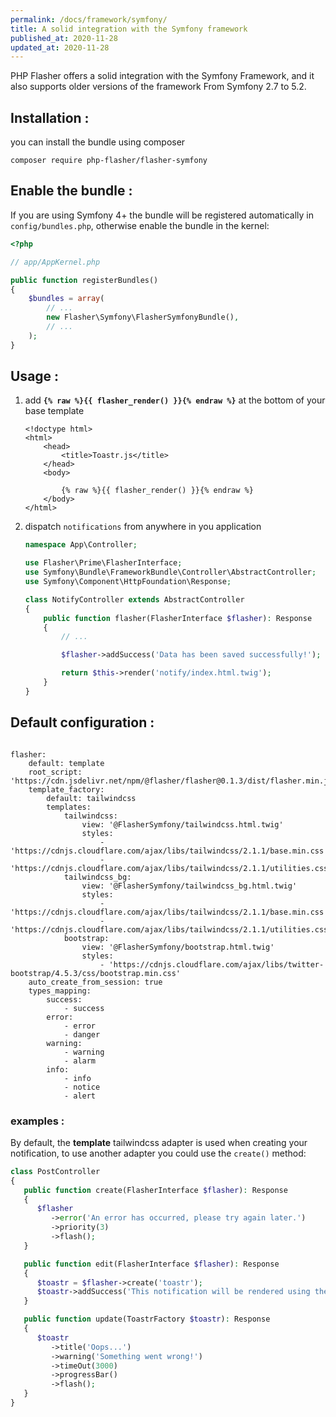 ```yaml
---
permalink: /docs/framework/symfony/
title: A solid integration with the Symfony framework
published_at: 2020-11-28
updated_at: 2020-11-28
---
```


PHP Flasher offers a solid integration with the Symfony Framework, and it also supports older versions of the framework From Symfony 2.7 to 5.2.

## Installation :

you can install the bundle using composer

<pre class="snippet"><code>composer require php-flasher/flasher-symfony</code></pre>

## Enable the bundle :

If you are using Symfony 4+ the bundle will be registered automatically in `config/bundles.php`, otherwise enable the bundle in the kernel:

```php
<?php

// app/AppKernel.php

public function registerBundles()
{
    $bundles = array(
        // ...
        new Flasher\Symfony\FlasherSymfonyBundle(),
        // ...
    );
}
```

## Usage :

1. add __`{% raw %}{{ flasher_render() }}{% endraw %}`__  at the bottom of your base template
    ```twig
    <!doctype html>
    <html>
        <head>
            <title>Toastr.js</title>
        </head>
        <body>

            {% raw %}{{ flasher_render() }}{% endraw %}
        </body>
    </html>
    ```

2. dispatch `notifications` from anywhere in you application
    ```php
    namespace App\Controller;

    use Flasher\Prime\FlasherInterface;
    use Symfony\Bundle\FrameworkBundle\Controller\AbstractController;
    use Symfony\Component\HttpFoundation\Response;

    class NotifyController extends AbstractController
    {
        public function flasher(FlasherInterface $flasher): Response
        {
            // ...

            $flasher->addSuccess('Data has been saved successfully!');

            return $this->render('notify/index.html.twig');
        }
    }
    ```

## Default configuration :

<pre class="snippet"><code>
flasher:
    default: template
    root_script: 'https://cdn.jsdelivr.net/npm/@flasher/flasher@0.1.3/dist/flasher.min.js'
    template_factory:
        default: tailwindcss
        templates:
            tailwindcss:
                view: '@FlasherSymfony/tailwindcss.html.twig'
                styles:
                    - 'https://cdnjs.cloudflare.com/ajax/libs/tailwindcss/2.1.1/base.min.css'
                    - 'https://cdnjs.cloudflare.com/ajax/libs/tailwindcss/2.1.1/utilities.css'
            tailwindcss_bg:
                view: '@FlasherSymfony/tailwindcss_bg.html.twig'
                styles:
                    - 'https://cdnjs.cloudflare.com/ajax/libs/tailwindcss/2.1.1/base.min.css'
                    - 'https://cdnjs.cloudflare.com/ajax/libs/tailwindcss/2.1.1/utilities.css'
            bootstrap:
                view: '@FlasherSymfony/bootstrap.html.twig'
                styles:
                    - 'https://cdnjs.cloudflare.com/ajax/libs/twitter-bootstrap/4.5.3/css/bootstrap.min.css'
    auto_create_from_session: true
    types_mapping:
        success:
            - success
        error:
            - error
            - danger
        warning:
            - warning
            - alarm
        info:
            - info
            - notice
            - alert
</code></pre>

### examples :

By default, the **template** tailwindcss adapter is used when creating your notification,
to use another adapter you could use the `create()` method:

```php
class PostController
{
   public function create(FlasherInterface $flasher): Response
   {
      $flasher
         ->error('An error has occurred, please try again later.')
         ->priority(3)
         ->flash();
   }

   public function edit(FlasherInterface $flasher): Response
   {
      $toastr = $flasher->create('toastr');
      $toastr->addSuccess('This notification will be rendered using the toastr adapter');
   }

   public function update(ToastrFactory $toastr): Response
   {
      $toastr
         ->title('Oops...')
         ->warning('Something went wrong!')
         ->timeOut(3000)
         ->progressBar()
         ->flash();
   }
}
```
